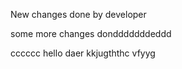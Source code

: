 New changes done by developer

some more changes dondddddddeddd


cccccc hello daer
kkjugththc
vfyyg

